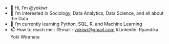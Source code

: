 - 👋 Hi, I’m @yokiwr
- 👀 I’m interested in Sociology, Data Analytics, Data Science, and all about the Data
- 🌱 I’m currently learning Python, SQL, R, and Machine Learning
- 📫 How to reach me :
  #Email : yokiwr@gmail.com
  #LinkedIn: Ryandika Yoki Wiranata
  

<!---
yokiwr/yokiwr is a ✨ special ✨ repository because its `README.md` (this file) appears on your GitHub profile.
You can click the Preview link to take a look at your changes.
--->
